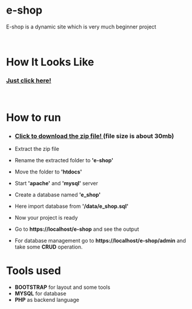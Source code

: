 # e-shop
<p>E-shop is a dynamic site which is very much beginner project</p>
</br>

# How It Looks Like
### [Just click here! ](https://saiful-70.github.io/e-shop/#products)
</br>


# How to run

* ### [Click to download the zip file! ](https://github.com/saiful-70/e-shop/archive/refs/heads/main.zip)(file size is about 30mb)

* Extract the zip file
* Rename the extracted folder to __'e-shop'__
* Move the folder to __'htdocs'__
* Start __'apache'__ and __'mysql'__ server
* Create a database named __'e_shop'__
* Here import database from __'/data/e_shop.sql'__
* Now your project is ready
* Go to __https://localhost/e-shop__ and see the output
* For database management go to __https://localhost/e-shop/admin__ and take some __CRUD__ operation.

# Tools used
* __BOOTSTRAP__ for layout and some tools
* __MYSQL__ for database
* __PHP__ as backend language